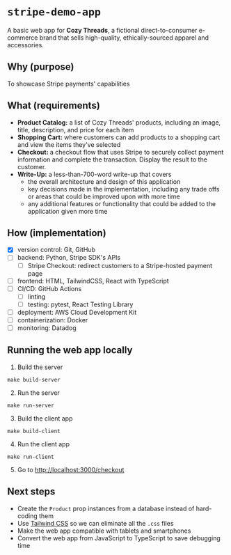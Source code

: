 # `stripe-demo-app`
A basic web app for **Cozy Threads**, a fictional direct-to-consumer e-commerce brand that sells high-quality, ethically-sourced apparel and accessories.

## Why (purpose)
To showcase Stripe payments' capabilities

## What (requirements)
- **Product Catalog:** a list of Cozy Threads' products, including an image, title, description, and price for each item
- **Shopping Cart:** where customers can add products to a shopping cart and view the items they've selected
- **Checkout:** a checkout flow that uses Stripe to securely collect payment information and complete the transaction. Display the result to the customer.
- **Write-Up:** a less-than-700-word write-up that covers
  - the overall architecture and design of this application
  - key decisions made in the implementation, including any trade offs or areas that could be improved upon with more time
  - any additional features or functionality that could be added to the application given more time

## How (implementation)
- [x] version control: Git, GitHub
- [ ] backend: Python, Stripe SDK's APIs
  - [ ] Stripe Checkout: redirect customers to a Stripe-hosted payment page
- [ ] frontend: HTML, TailwindCSS, React with TypeScript
- [ ] CI/CD: GitHub Actions
  - [ ] linting
  - [ ] testing: pytest, React Testing Library
- [ ] deployment: AWS Cloud Development Kit
- [ ] containerization: Docker
- [ ] monitoring: Datadog

## Running the web app locally

1. Build the server
```
make build-server
```

2. Run the server
```
make run-server
```

3. Build the client app
```
make build-client
```

4. Run the client app
```
make run-client
```

5. Go to [http://localhost:3000/checkout](http://localhost:3000/checkout)

## Next steps
- Create the `Product` prop instances from a database instead of hard-coding them
- Use [Tailwind CSS](https://tailwindcss.com/) so we can eliminate all the `.css` files
- Make the web app compatible with tablets and smartphones
- Convert the web app from JavaScript to TypeScript to save debugging time